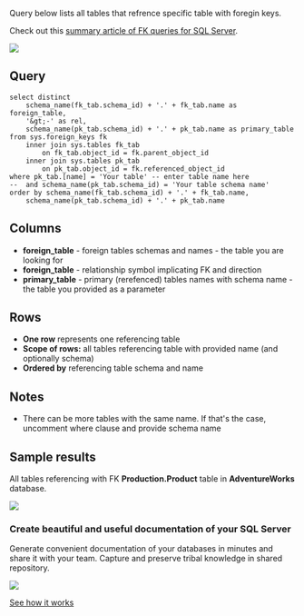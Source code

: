 Query below lists all tables that refrence specific table with foregin keys.

Check out this [summary article of FK queries for SQL Server](https://dataedo.com/kb/query/sql-server/list-foreign-keys-sql-queries).

[![](https://dataedo.com/asset/img/markdown/docs/test-article/3187eed29ce5b9127613e8a72fc11156.png)](https://dataedo.com/blog/confused-when-trying-to-work-with-databases?cta=kb-query-confused)

## Query

```
select distinct 
    schema_name(fk_tab.schema_id) + '.' + fk_tab.name as foreign_table,
    '&gt;-' as rel,
    schema_name(pk_tab.schema_id) + '.' + pk_tab.name as primary_table
from sys.foreign_keys fk
    inner join sys.tables fk_tab
        on fk_tab.object_id = fk.parent_object_id
    inner join sys.tables pk_tab
        on pk_tab.object_id = fk.referenced_object_id
where pk_tab.[name] = 'Your table' -- enter table name here
--  and schema_name(pk_tab.schema_id) = 'Your table schema name'
order by schema_name(fk_tab.schema_id) + '.' + fk_tab.name,
    schema_name(pk_tab.schema_id) + '.' + pk_tab.name
```

## Columns

-   **foreign\_table** - foreign tables schemas and names - the table you are looking for
-   **foreign\_table** - relationship symbol implicating FK and direction
-   **primary\_table** - primary (rerefenced) tables names with schema name - the table you provided as a parameter

## Rows

-   **One row** represents one referencing table
-   **Scope of rows:** all tables referencing table with provided name (and optionally schema)
-   **Ordered by** referencing table schema and name

## Notes

-   There can be more tables with the same name. If that's the case, uncomment where clause and provide schema name

## Sample results

All tables referencing with FK **Production.Product** table in **AdventureWorks** database.

![](https://dataedo.com/asset/img/kb/query/sql-server/referencing_tables.png)

### Create beautiful and useful documentation of your SQL Server

Generate convenient documentation of your databases in minutes and share it with your team. Capture and preserve tribal knowledge in shared repository.

[![](https://dataedo.com/asset/img/markdown/docs/test-article/30c11fa4b210f11740f56e85ca8bf9c6.gif)](https://demo.dataedo.com/)

[See how it works](https://demo.dataedo.com/)